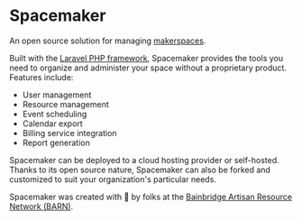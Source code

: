 # Spacemaker
An open source solution for managing [makerspaces](https://en.wikipedia.org/wiki/Hackerspace). 

Built with the [Laravel PHP framework](https://laravel.com/), Spacemaker provides the tools you need to organize and administer your space without a proprietary product. Features include:
- User management
- Resource management
- Event scheduling
- Calendar export
- Billing service integration
- Report generation

Spacemaker can be deployed to a cloud hosting provider or self-hosted. Thanks to its open source nature, Spacemaker can also be forked and customized to suit your organization's particular needs.

Spacemaker was created with 💟 by folks at the [Bainbridge Artisan Resource Network (BARN)](https://bainbridgebarn.org/). 
